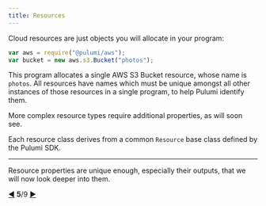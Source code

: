 ```yaml
---
title: Resources
---
```


Cloud resources are just objects you will allocate in your program:

```javascript
var aws = require("@pulumi/aws");
var bucket = new aws.s3.Bucket("photos");
```

This program allocates a single AWS S3 Bucket resource, whose name is `photos`.  All resources have names which must be
unique amongst all other instances of those resources in a single program, to help Pulumi identify them.

More complex resource types require additional properties, as will soon see.

Each resource class derives from a common `Resource` base class defined by the Pulumi SDK.

***

Resource properties are unique enough, especially their outputs, that we will now look deeper into them.

<div class="tour-nav">
    <a class="tour-button enabled" href="programs-configuring.html" title="Configuring your stack">◀</a>
    <span class="tour-index"><strong>5</strong>/9</span>
    <a class="tour-button enabled" href="programs-properties.html" title="Resource properties">▶</a>
</div>
